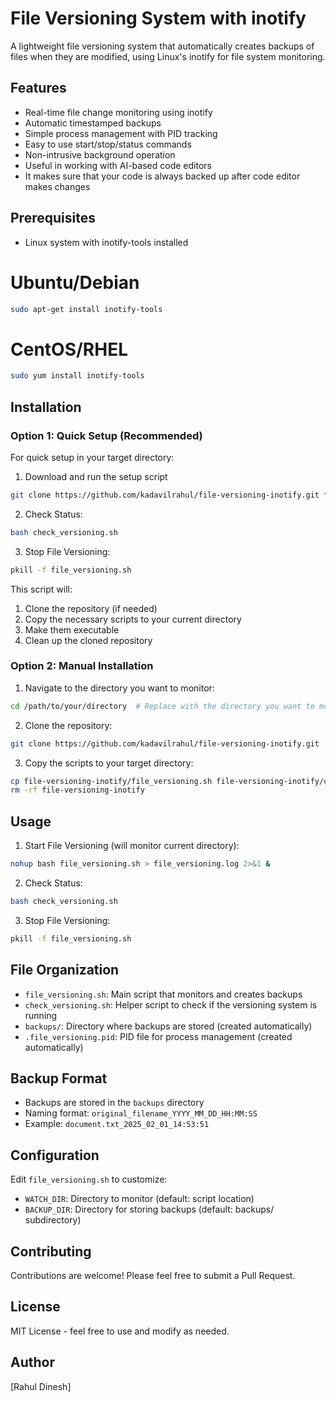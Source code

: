 # File Versioning System with inotify

A lightweight file versioning system that automatically creates backups of files when they are modified, using Linux's inotify for file system monitoring.

## Features
- Real-time file change monitoring using inotify
- Automatic timestamped backups
- Simple process management with PID tracking
- Easy to use start/stop/status commands
- Non-intrusive background operation
- Useful in working with AI-based code editors
- It makes sure that your code is always backed up after code editor makes changes

## Prerequisites
- Linux system with inotify-tools installed
# Ubuntu/Debian
```bash
sudo apt-get install inotify-tools
```
# CentOS/RHEL
```bash
sudo yum install inotify-tools
```

## Installation

### Option 1: Quick Setup (Recommended)
For quick setup in your target directory:

1. Download and run the setup script
```bash
git clone https://github.com/kadavilrahul/file-versioning-inotify.git file-versioning-inotify && cp file-versioning-inotify/{setup_file_versioning.sh,file_versioning.sh,check_versioning.sh} . && rm -rf file-versioning-inotify && bash setup_file_versioning.sh && (nohup bash file_versioning.sh > file_versioning.log 2>&1 &)bash file_versioning.sh > file_versioning.log 2>&1 &
```

2. Check Status:
```bash
bash check_versioning.sh
```

3. Stop File Versioning:
```bash
pkill -f file_versioning.sh
```

This script will:
1. Clone the repository (if needed)
2. Copy the necessary scripts to your current directory
3. Make them executable
4. Clean up the cloned repository

### Option 2: Manual Installation
1. Navigate to the directory you want to monitor:
```bash
cd /path/to/your/directory  # Replace with the directory you want to monitor
```

2. Clone the repository:
```bash
git clone https://github.com/kadavilrahul/file-versioning-inotify.git
```

3. Copy the scripts to your target directory:
```bash
cp file-versioning-inotify/file_versioning.sh file-versioning-inotify/check_versioning.sh .
rm -rf file-versioning-inotify
```

## Usage

1. Start File Versioning (will monitor current directory):
```bash
nohup bash file_versioning.sh > file_versioning.log 2>&1 &
```

2. Check Status:
```bash
bash check_versioning.sh
```

3. Stop File Versioning:
```bash
pkill -f file_versioning.sh
```

## File Organization
- `file_versioning.sh`: Main script that monitors and creates backups
- `check_versioning.sh`: Helper script to check if the versioning system is running
- `backups/`: Directory where backups are stored (created automatically)
- `.file_versioning.pid`: PID file for process management (created automatically)

## Backup Format
- Backups are stored in the `backups` directory
- Naming format: `original_filename_YYYY_MM_DD_HH:MM:SS`
- Example: `document.txt_2025_02_01_14:53:51`

## Configuration
Edit `file_versioning.sh` to customize:
- `WATCH_DIR`: Directory to monitor (default: script location)
- `BACKUP_DIR`: Directory for storing backups (default: backups/ subdirectory)

## Contributing
Contributions are welcome! Please feel free to submit a Pull Request.

## License
MIT License - feel free to use and modify as needed.

## Author
[Rahul Dinesh]
